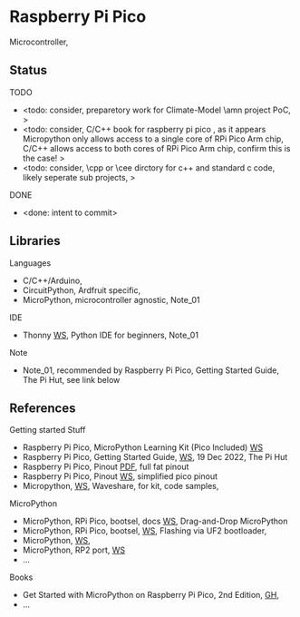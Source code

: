 # Raspberry Pi Pico

Microcontroller, 

## Status

TODO
* <todo: consider, preparetory work for Climate-Model \amn project PoC, >
* <todo: consider, C/C++ book for raspberry pi pico , as it appears Micropython only allows access to a single core of RPi Pico Arm chip, C/C++ allows access to both cores of RPi Pico Arm chip, confirm this is the case! >
* <todo: consider, \cpp or \cee dirctory for c++ and standard c code, likely seperate sub projects,  >

DONE
* <done: intent to commit>

## Libraries

Languages
* C/C++/Arduino, 
* CircuitPython, Ardfruit specific, 
* MicroPython, microcontroller agnostic, Note_01

IDE
* Thonny [WS](https://thonny.org/), Python IDE for beginners, Note_01

Note
* Note_01, recommended by Raspberry Pi Pico, Getting Started Guide, The Pi Hut, see link below

## References

Getting started Stuff
* Raspberry Pi Pico, MicroPython Learning Kit (Pico Included) [WS](https://thepihut.com/products/raspberry-pi-pico-micropython-learning-kit-pico-included)
* Raspberry Pi Pico, Getting Started Guide, [WS](https://thepihut.com/blogs/raspberry-pi-tutorials/raspberry-pi-pico-getting-started-guide), 19 Dec 2022, The Pi Hut
* Raspberry Pi Pico, Pinout [PDF](https://cdn.shopify.com/s/files/1/0176/3274/files/Pico-R3-A4-Pinout_f22e6644-b3e4-4997-a192-961c55fc8cae.pdf?v=1664490511), full fat pinout
* Raspberry Pi Pico, Pinout [WS](https://cdn.shopify.com/s/files/1/0176/3274/files/simplified_pico_pinout.jpg), simplified pico pinout
* Micropython, [WS](https://www.waveshare.com/wiki/File:Raspberry_Pi_Pico_MicroPython_Demo_Code.7z), Waveshare, for kit, code samples, 

MicroPython
* MicroPython, RPi Pico, bootsel, docs [WS](https://www.raspberrypi.com/documentation/microcontrollers/micropython.html#drag-and-drop-micropython), Drag-and-Drop MicroPython
* MicroPython, RPi Pico, bootsel, [WS](https://micropython.org/download/RPI_PICO/), Flashing via UF2 bootloader, 
* MicroPython, [WS](https://github.com/micropython/micropython), 
* MicroPython, RP2 port, [WS](https://github.com/micropython/micropython/tree/master/ports/rp2)
* ...

Books
* Get Started with MicroPython on Raspberry Pi Pico, 2nd Edition, [GH](https://github.com/raspberrypipress/gsw-micropython-on-raspberry-pi-pico-2e),
* ...

